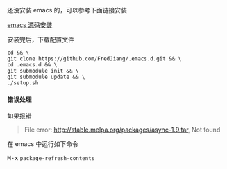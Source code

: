 

还没安装 emacs 的，可以参考下面链接安装

[emacs 源码安装](http://fred.itxfd.com/2016/11/16/emacs-%E6%BA%90%E7%A0%81%E5%AE%89%E8%A3%85/)


安装完后，下载配置文件

```
cd && \
git clone https://github.com/FredJiang/.emacs.d.git && \
cd .emacs.d && \
git submodule init && \
git submodule update && \
./setup.sh
```

#### 错误处理

如果报错

> File error: http://stable.melpa.org/packages/async-1.9.tar, Not found

在 emacs 中运行如下命令

<kbd>M-x</kbd> `package-refresh-contents` 